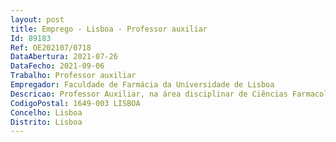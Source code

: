 ```yaml
--- 
layout: post
title: Emprego - Lisboa - Professor auxiliar
Id: 89183
Ref: OE202107/0718
DataAbertura: 2021-07-26
DataFecho: 2021-09-06
Trabalho: Professor auxiliar
Empregador: Faculdade de Farmácia da Universidade de Lisboa
Descricao: Professor Auxiliar, na área disciplinar de Ciências Farmacológicas
CodigoPostal: 1649-003 LISBOA
Concelho: Lisboa
Distrito: Lisboa
--- 
```

